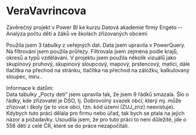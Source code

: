 # VeraVavrincova
Závěrečný projekt v Power BI ke kurzu Datová akademie firmy Engeto -- Analýza počtu dětí a žáků ve školách zřizovaných obcemi  

Použila jsem 3 tabulky z veřejných dat.
Data jsem upravila v PowerQuery. Na filtrování jsem použila průřezy. Filtrovala jsem zejména podle krajů, okresů a typů vzdělávání.
V projektu jsem použila několik vizuálů jako skupinový pruhový, skupinový sloupcový, mapový, prstencový, matici, 
dále tlačítka na přechod na stránku, tlačítka na přechod na záložku, kalkulovaný sloupec, míru..

Informace k datům:         
Data tabulky „Pocty deti“ jsem upravila tak, že jsem 9 řádků smazala. 
Šlo o řádky, kde zřizovatel je DSO, tj. Dobrovolný svazek obcí, který mj. může zřizovat i školy (je to více obcí, tzn. kód území (ZUJ_zriz) neexistuje).
Kdybych tuto práci dělala pro firmu nebo úřad, tak bych se ptala na jejich názor a požadavky.
Usoudila jsem, že pro tuto práci to není důležité, jde o 556 dětí z celé ČR, které se do práce nezapočítali. 
